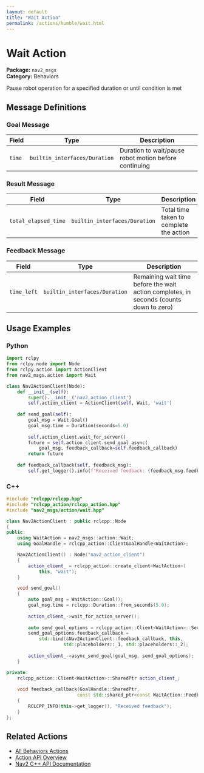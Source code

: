 ```yaml
---
layout: default
title: "Wait Action"
permalink: /actions/humble/wait.html
---
```


# Wait Action

**Package:** `nav2_msgs`  
**Category:** Behaviors

Pause robot operation for a specified duration or until condition is met

## Message Definitions

### Goal Message

| Field | Type | Description |
|-------|------|-------------|
| `time` | `builtin_interfaces/Duration` | Duration to wait/pause robot motion before continuing |


### Result Message

| Field | Type | Description |
|-------|------|-------------|
| `total_elapsed_time` | `builtin_interfaces/Duration` | Total time taken to complete the action |


### Feedback Message

| Field | Type | Description |
|-------|------|-------------|
| `time_left` | `builtin_interfaces/Duration` | Remaining wait time before the wait action completes, in seconds (counts down to zero) |



## Usage Examples

### Python

```python
import rclpy
from rclpy.node import Node
from rclpy.action import ActionClient
from nav2_msgs.action import Wait

class Nav2ActionClient(Node):
    def __init__(self):
        super().__init__('nav2_action_client')
        self.action_client = ActionClient(self, Wait, 'wait')
        
    def send_goal(self):
        goal_msg = Wait.Goal()
        goal_msg.time = Duration(seconds=5.0)
        
        self.action_client.wait_for_server()
        future = self.action_client.send_goal_async(
            goal_msg, feedback_callback=self.feedback_callback)
        return future
        
    def feedback_callback(self, feedback_msg):
        self.get_logger().info(f'Received feedback: {feedback_msg.feedback}')
```

### C++

```cpp
#include "rclcpp/rclcpp.hpp"
#include "rclcpp_action/rclcpp_action.hpp"
#include "nav2_msgs/action/wait.hpp"

class Nav2ActionClient : public rclcpp::Node
{
public:
    using WaitAction = nav2_msgs::action::Wait;
    using GoalHandle = rclcpp_action::ClientGoalHandle<WaitAction>;

    Nav2ActionClient() : Node("nav2_action_client")
    {
        action_client_ = rclcpp_action::create_client<WaitAction>(
            this, "wait");
    }

    void send_goal()
    {
        auto goal_msg = WaitAction::Goal();
        goal_msg.time = rclcpp::Duration::from_seconds(5.0);
        
        action_client_->wait_for_action_server();
        
        auto send_goal_options = rclcpp_action::Client<WaitAction>::SendGoalOptions();
        send_goal_options.feedback_callback = 
            std::bind(&Nav2ActionClient::feedback_callback, this, 
                     std::placeholders::_1, std::placeholders::_2);
        
        action_client_->async_send_goal(goal_msg, send_goal_options);
    }

private:
    rclcpp_action::Client<WaitAction>::SharedPtr action_client_;
    
    void feedback_callback(GoalHandle::SharedPtr, 
                          const std::shared_ptr<const WaitAction::Feedback> feedback)
    {
        RCLCPP_INFO(this->get_logger(), "Received feedback");
    }
};
```

## Related Actions

- [All Behaviors Actions](/actions/humble/index.html#behaviors)
- [Action API Overview](/actions/humble/index.html)
- [Nav2 C++ API Documentation](/humble/html/index.html)
